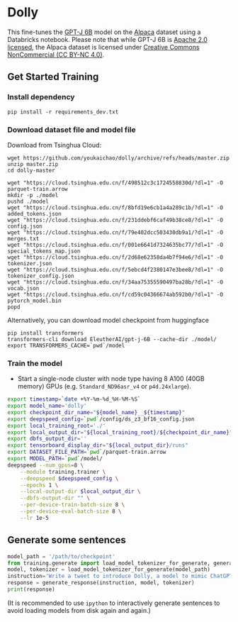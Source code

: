 # Dolly

This fine-tunes the [GPT-J 6B](https://huggingface.co/EleutherAI/gpt-j-6B) model on the [Alpaca](https://huggingface.co/datasets/tatsu-lab/alpaca) dataset using a Databricks notebook.  Please note that while GPT-J 6B is [Apache 2.0 licensed](https://huggingface.co/EleutherAI/gpt-j-6B), the Alpaca dataset is licensed under [Creative Commons NonCommercial (CC BY-NC 4.0)](https://huggingface.co/datasets/tatsu-lab/alpaca).

## Get Started Training

### Install dependency

```
pip install -r requirements_dev.txt
```

### Download dataset file and model file

Download from Tsinghua Cloud:
```
wget https://github.com/youkaichao/dolly/archive/refs/heads/master.zip
unzip master.zip
cd dolly-master

wget "https://cloud.tsinghua.edu.cn/f/498512c3c1724558830d/?dl=1" -O parquet-train.arrow
mkdir -p ./model
pushd ./model
wget "https://cloud.tsinghua.edu.cn/f/8bfd19e6cb1a4a289c1b/?dl=1" -O added_tokens.json
wget "https://cloud.tsinghua.edu.cn/f/231ddebf6caf49b38ce8/?dl=1" -O config.json
wget "https://cloud.tsinghua.edu.cn/f/79e402dcc503430db9a1/?dl=1" -O merges.txt
wget "https://cloud.tsinghua.edu.cn/f/001e6641d7324635bc77/?dl=1" -O special_tokens_map.json
wget "https://cloud.tsinghua.edu.cn/f/2d68e62358da4b7f94e6/?dl=1" -O tokenizer.json
wget "https://cloud.tsinghua.edu.cn/f/5ebcd4f2380147e3bee8/?dl=1" -O tokenizer_config.json
wget "https://cloud.tsinghua.edu.cn/f/34aa75355590497ba28b/?dl=1" -O vocab.json
wget "https://cloud.tsinghua.edu.cn/f/cd59c04366674ab592b0/?dl=1" -O pytorch_model.bin
popd
```

Alternatively, you can download model checkpoint from huggingface

```
pip install transformers
transformers-cli download EleutherAI/gpt-j-6B --cache-dir ./model/
export TRANSFORMERS_CACHE=`pwd`/model
```

### Train the model

* Start a single-node cluster with node type having 8 A100 (40GB memory) GPUs (e.g. `Standard_ND96asr_v4` or `p4d.24xlarge`).

```bash
export timestamp=`date +%Y-%m-%d_%H-%M-%S`
export model_name='dolly'
export checkpoint_dir_name="${model_name}__${timestamp}"
export deepspeed_config=`pwd`/config/ds_z3_bf16_config.json
export local_training_root='./'
export local_output_dir="${local_training_root}/${checkpoint_dir_name}"
export dbfs_output_dir=''
export tensorboard_display_dir="${local_output_dir}/runs"
export DATASET_FILE_PATH=`pwd`/parquet-train.arrow
export MODEL_PATH=`pwd`/model/
deepspeed --num_gpus=8 \
    --module training.trainer \
    --deepspeed $deepspeed_config \
    --epochs 1 \
    --local-output-dir $local_output_dir \
    --dbfs-output-dir "" \
    --per-device-train-batch-size 8 \
    --per-device-eval-batch-size 8 \
    --lr 1e-5
```

## Generate some sentences

```python
model_path = '/path/to/checkpoint'
from training.generate import load_model_tokenizer_for_generate, generate_response
model, tokenizer = load_model_tokenizer_for_generate(model_path)
instruction='Write a tweet to introduce Dolly, a model to mimic ChatGPT.'
response = generate_response(instruction, model, tokenizer)
print(response)
```

(It is recommended to use `ipython` to interactively generate sentences to avoid loading models from disk again and again.)

